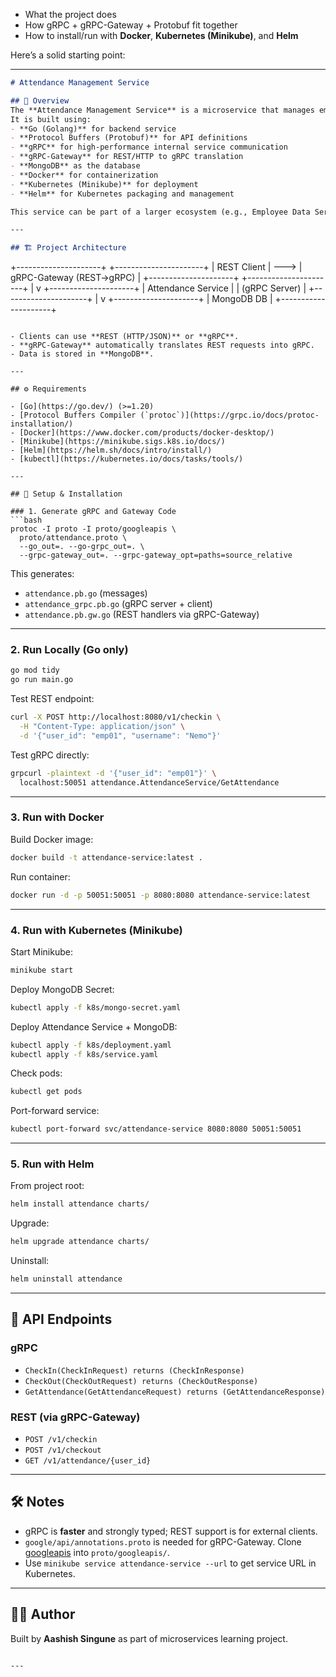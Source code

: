 

* What the project does
* How gRPC + gRPC-Gateway + Protobuf fit together
* How to install/run with **Docker**, **Kubernetes (Minikube)**, and **Helm**

Here’s a solid starting point:

---

```markdown
# Attendance Management Service

## 📌 Overview
The **Attendance Management Service** is a microservice that manages employee check-in/check-out data.  
It is built using:
- **Go (Golang)** for backend service
- **Protocol Buffers (Protobuf)** for API definitions
- **gRPC** for high-performance internal service communication
- **gRPC-Gateway** for REST/HTTP to gRPC translation
- **MongoDB** as the database
- **Docker** for containerization
- **Kubernetes (Minikube)** for deployment
- **Helm** for Kubernetes packaging and management

This service can be part of a larger ecosystem (e.g., Employee Data Service, Payroll Service) where services communicate via gRPC.

---

## 🏗️ Project Architecture

```

+---------------------+       +----------------------+
\|   REST Client       | --->  | gRPC-Gateway (REST→gRPC) |
+---------------------+       +----------------------+
|
v
+---------------------+
\| Attendance Service  |
\|   (gRPC Server)     |
+---------------------+
|
v
+---------------------+
\|     MongoDB DB      |
+---------------------+

```

- Clients can use **REST (HTTP/JSON)** or **gRPC**.  
- **gRPC-Gateway** automatically translates REST requests into gRPC.  
- Data is stored in **MongoDB**.

---

## ⚙️ Requirements

- [Go](https://go.dev/) (>=1.20)
- [Protocol Buffers Compiler (`protoc`)](https://grpc.io/docs/protoc-installation/)
- [Docker](https://www.docker.com/products/docker-desktop/)
- [Minikube](https://minikube.sigs.k8s.io/docs/)
- [Helm](https://helm.sh/docs/intro/install/)
- [kubectl](https://kubernetes.io/docs/tasks/tools/)

---

## 🚀 Setup & Installation

### 1. Generate gRPC and Gateway Code
```bash
protoc -I proto -I proto/googleapis \
  proto/attendance.proto \
  --go_out=. --go-grpc_out=. \
  --grpc-gateway_out=. --grpc-gateway_opt=paths=source_relative
````

This generates:

* `attendance.pb.go` (messages)
* `attendance_grpc.pb.go` (gRPC server + client)
* `attendance.pb.gw.go` (REST handlers via gRPC-Gateway)

---

### 2. Run Locally (Go only)

```bash
go mod tidy
go run main.go
```

Test REST endpoint:

```bash
curl -X POST http://localhost:8080/v1/checkin \
  -H "Content-Type: application/json" \
  -d '{"user_id": "emp01", "username": "Nemo"}'
```

Test gRPC directly:

```bash
grpcurl -plaintext -d '{"user_id": "emp01"}' \
  localhost:50051 attendance.AttendanceService/GetAttendance
```

---

### 3. Run with Docker

Build Docker image:

```bash
docker build -t attendance-service:latest .
```

Run container:

```bash
docker run -d -p 50051:50051 -p 8080:8080 attendance-service:latest
```

---

### 4. Run with Kubernetes (Minikube)

Start Minikube:

```bash
minikube start
```

Deploy MongoDB Secret:

```bash
kubectl apply -f k8s/mongo-secret.yaml
```

Deploy Attendance Service + MongoDB:

```bash
kubectl apply -f k8s/deployment.yaml
kubectl apply -f k8s/service.yaml
```

Check pods:

```bash
kubectl get pods
```

Port-forward service:

```bash
kubectl port-forward svc/attendance-service 8080:8080 50051:50051
```

---

### 5. Run with Helm

From project root:

```bash
helm install attendance charts/
```

Upgrade:

```bash
helm upgrade attendance charts/
```

Uninstall:

```bash
helm uninstall attendance
```

---

## 📡 API Endpoints

### gRPC

* `CheckIn(CheckInRequest) returns (CheckInResponse)`
* `CheckOut(CheckOutRequest) returns (CheckOutResponse)`
* `GetAttendance(GetAttendanceRequest) returns (GetAttendanceResponse)`

### REST (via gRPC-Gateway)

* `POST /v1/checkin`
* `POST /v1/checkout`
* `GET /v1/attendance/{user_id}`

---

## 🛠️ Notes

* gRPC is **faster** and strongly typed; REST support is for external clients.
* `google/api/annotations.proto` is needed for gRPC-Gateway. Clone [googleapis](https://github.com/googleapis/googleapis) into `proto/googleapis/`.
* Use `minikube service attendance-service --url` to get service URL in Kubernetes.

---

## 👨‍💻 Author

Built by **Aashish Singune** as part of microservices learning project.

```

---
